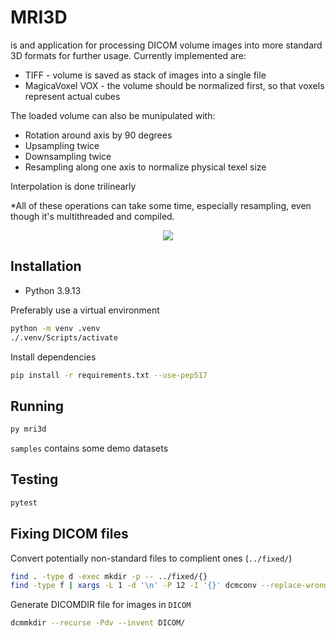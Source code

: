 # MRI3D

is and application for processing DICOM volume images into more standard 3D formats for further usage. Currently implemented are:

- TIFF - volume is saved as stack of images into a single file
- MagicaVoxel VOX - the volume should be normalized first, so that voxels represent actual cubes

The loaded volume can also be munipulated with:

- Rotation around axis by 90 degrees
- Upsampling twice
- Downsampling twice
- Resampling along one axis to normalize physical texel size

Interpolation is done trilinearly

\*All of these operations can take some time, especially resampling, even though it's multithreaded and compiled.

<p align="center">
  <img src="./report/images/main_view.png">
</p>

## Installation

- Python 3.9.13

Preferably use a virtual environment

```sh
python -m venv .venv
./.venv/Scripts/activate
```

Install dependencies

```sh
pip install -r requirements.txt --use-pep517
```

## Running

```sh
py mri3d
```

`samples` contains some demo datasets

## Testing

```sh
pytest
```

## Fixing DICOM files

Convert potentially non-standard files to complient ones (`../fixed/`)

```sh
find . -type d -exec mkdir -p -- ../fixed/{}
find -type f | xargs -L 1 -d '\n' -P 12 -I '{}' dcmconv --replace-wrong-delim --ignore-parse-errors "{}" "../fixed/{}"
```

Generate DICOMDIR file for images in `DICOM`

```sh
dcmmkdir --recurse -Pdv --invent DICOM/
```
